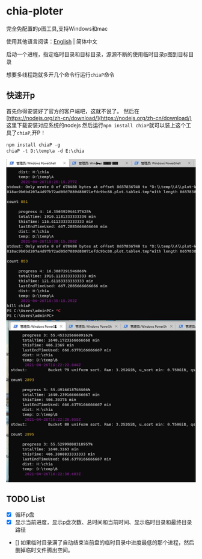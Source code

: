# chia-ploter

完全免配置的p图工具,支持Windows和mac

使用其他语言阅读：[English](./README.md) | 简体中文



启动一个进程，指定临时目录和目标目录，源源不断的使用临时目录p图到目标目录

想要多线程跑就多开几个命令行运行`chiaP`命令


## 快速开p
首先你得安装好了官方的客户端吧，这就不说了。
然后在 [https://nodejs.org/zh-cn/download/](https://nodejs.org/zh-cn/download/) 这里下载安装对应系统的nodejs
然后运行`npm install chiaP`就可以装上这个工具了`chiaP`,开P！
```
npm install chiaP -g
chiaP -t D:\temp\a -d E:\chia
```
![](https://github.com/binjie09/chia-ploter/blob/main/img/20210427002246.jpg)
## TODO List

- [x] 循环p盘
- [x] 显示当前进度，显示p盘次数、总时间和当前时间、显示临时目录和最终目录路径
- [] 如果临时目录满了自动结束当前盘的临时目录中进度最低的那个进程，然后删掉临时文件腾出空间。
